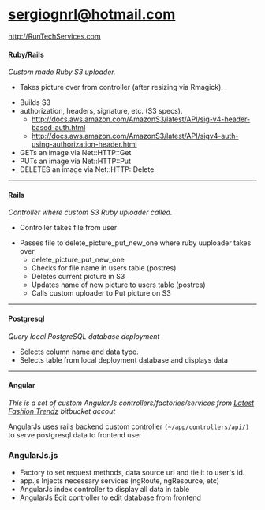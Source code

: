 # sergiognrl@hotmail.com

http://RunTechServices.com

#### Ruby/Rails

*Custom made Ruby S3 uploader.*

* Takes picture over from controller (after resizing via Rmagick).
- Builds S3
- authorization, headers, signature, etc. (S3 specs).
	- http://docs.aws.amazon.com/AmazonS3/latest/API/sig-v4-header-based-auth.html
	+ http://docs.aws.amazon.com/AmazonS3/latest/API/sigv4-auth-using-authorization-header.html
- GETs an image via Net::HTTP::Get
- PUTs an image via Net::HTTP::Put
- DELETES an image via Net::HTTP::Delete

------------------------

#### Rails

*Controller where custom S3 Ruby uploader called.*

* Controller takes file from user
- Passes file to delete_picture_put_new_one where ruby uuploader takes over
	* delete_picture_put_new_one
	+ Checks for file name in users table (postres)
	- Deletes current picture in S3
	* Updates name of new picture to users table (postres)
	+ Calls custom uploader to Put picture on S3 

------------------------

#### Postgresql

*Query local PostgreSQL database deployment*

- Selects column name and data type.
- Selects table from local deployment database 
	and displays data

------------------------

#### Angular

*This is a set of custom AngularJs controllers/factories/services from [Latest Fashion Trendz](https://bitbucket.org/wowiamhere/latestfashiontrendzblog) bitbucket accout*

AngularJs uses rails backend custom controller `(~/app/controllers/api/)` to serve postgresql data to frontend user


### AngularJs.js
- Factory to set request methods, data source url and tie it to user's id.
- app.js Injects necessary services (ngRoute, ngResource, etc)
- AngularJs index controller to display all data in table
- AngularJs Edit controller to edit database from frontend